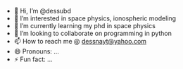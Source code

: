 - 👋 Hi, I’m @dessubd
- 👀 I’m interested in space physics, ionospheric modeling
- 🌱 I’m currently learning my phd in space physics
- 💞️ I’m looking to collaborate on programming in python 
- 📫 How to reach me @ dessnayt@yahoo.com
- 😄 Pronouns: ...
- ⚡ Fun fact: ...

<!---
dessubd/dessubd is a ✨ special ✨ repository because its `README.md` (this file) appears on your GitHub profile.
You can click the Preview link to take a look at your changes.
--->
